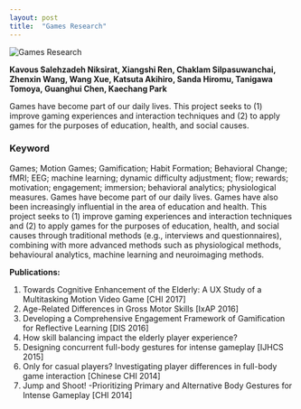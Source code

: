 ```yaml
---
layout: post
title:  "Games Research"
---
```


![Games Research](https://farm1.staticflickr.com/979/40440611260_f70ce27b41_c.jpg)

**Kavous Salehzadeh Niksirat, Xiangshi Ren, Chaklam Silpasuwanchai, Zhenxin Wang, Wang Xue, Katsuta Akihiro, Sanda Hiromu, Tanigawa Tomoya, Guanghui Chen, Kaechang Park**  

Games have become part of our daily lives. This project seeks to (1) improve gaming experiences and interaction techniques and (2) to apply games for the purposes of education, health, and social causes.


### Keyword
Games; Motion Games; Gamification; Habit Formation; Behavioral Change; fMRI; EEG; machine learning; dynamic difficulty adjustment; flow; rewards; motivation; engagement; immersion; behavioral analytics; physiological measures.
Games have become part of our daily lives. Games have also been increasingly influential in the area of education and health. This project seeks to (1) improve gaming experiences and interaction techniques and (2) to apply games for the purposes of education, health, and social causes through traditional methods (e.g., interviews and questionnaires), combining with more advanced methods such as physiological methods, behavioural analytics, machine learning and neuroimaging methods.


**Publications:**

1. Towards Cognitive Enhancement of the Elderly: A UX Study of a Multitasking Motion Video Game [CHI 2017]
2. Age-Related Differences in Gross Motor Skills [IxAP 2016]
3. Developing a Comprehensive Engagement Framework of Gamification for Reflective Learning [DIS 2016]
4. How skill balancing impact the elderly player experience?
5. Designing concurrent full-body gestures for intense gameplay [IJHCS 2015]
6. Only for casual players? Investigating player differences in full-body game interaction [Chinese CHI 2014]
7. Jump and Shoot! -Prioritizing Primary and Alternative Body Gestures for Intense Gameplay [CHI 2014]